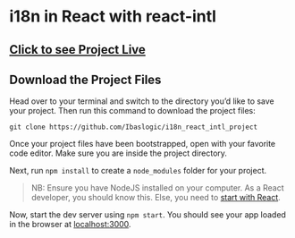 # i18n in React with react-intl

## [Click to see Project Live](https://ibaslogic.github.io/i18n_react_intl_project/)

## Download the Project Files

Head over to your terminal and switch to the directory you’d like to save your project. Then run this command to download the project files:

```
git clone https://github.com/Ibaslogic/i18n_react_intl_project
```

Once your project files have been bootstrapped, open with your favorite code editor. Make sure you are inside the project directory.

Next, run `npm install` to create a `node_modules` folder for your project.

> NB: Ensure you have NodeJS installed on your computer. As a React developer, you should know this. Else, you need to [start with React](https://ibaslogic.com/react-tutorial-for-beginners/).

Now, start the dev server using `npm start`. You should see your app loaded in the browser at [localhost:3000](https://ibaslogic.com/react-tutorial-for-beginners/).
